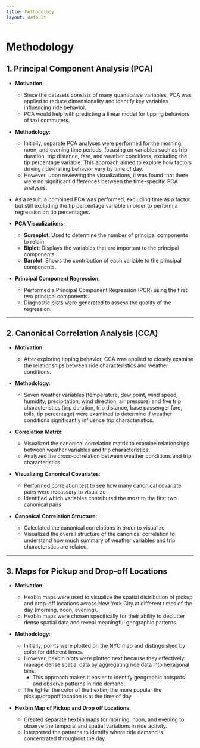 ```yaml
---
title: Methodology
layout: default
--- 
```


# Methodology

## 1. **Principal Component Analysis (PCA)**
- **Motivation**:
  -   Since the datasets consists of many quantitative variables, PCA was applied to reduce dimensionality and identify key variables influencing ride behavior.
  -   PCA would help with predicting a linear model for tipping behaviors of taxi commuters.
    
- **Methodology**:
  - Initially, separate PCA analyses were performed for the morning, noon, and evening time periods, focusing on variables such as trip duration, trip distance, fare, and weather conditions, excluding the tip percentage variable. This approach aimed to explore how factors driving ride-hailing behavior vary by time of day.
  - However, upon reviewing the visualizations, it was found that there were no significant differences between the time-specific PCA analyses.
- As a result, a combined PCA was performed, excluding time as a factor, but still excluding the tip percentage variable in order to perform a regression on tip percentages.

- **PCA Visualizations**: 
  - **Screeplot**: Used to determine the number of principal components to retain.
  - **Biplot**: Displays the variables that are important to the principal components.
  - **Barplot**: Shows the contribution of each variable to the principal components.
  
- **Principal Component Regression**:
  - Performed a Principal Component Regression (PCR) using the first two principal components.
  - Diagnostic plots were generated to assess the quality of the regression.

---

## 2. **Canonical Correlation Analysis (CCA)**
- **Motivation**:
  - After exploring tipping behavior, CCA was applied to closely examine the relationships between ride characteristics and weather conditions.

- **Methodology**:
  - Seven weather variables (temperature, dew point, wind speed, humidity, precipitation, wind direction, air pressure) and five trip characteristics (trip duration, trip distance, base passenger fare, tolls, tip percentage) were examined to determine if weather conditions significantly influence trip characteristics.

- **Correlation Matrix**: 
  - Visualized the canonical correlation matrix to examine relationships between weather variables and trip characteristics.
  - Analyzed the cross-correlation between weather conditions and trip characteristics.
    
- **Visualizing Canonical Covariates**:
  - Performed correlation test to see how many canonical covariate pairs were necassary to visualize
  - Identified which variables contributed the most to the first two canonical pairs
    

- **Canonical Correlation Structure**:
  - Calculated the canonical correlations in order to visualize
  - Visualized the overall structure of the canonical correlation to understand how much summary of weather variables and trip characterstics are related.

---

## 3. **Maps for Pickup and Drop-off Locations**
- **Motivation**:
  - Hexbin maps were used to visualize the spatial distribution of pickup and drop-off locations across New York City at different times of the day (morning, noon, evening).
  - Hexbin maps were chosen specifically for their ability to declutter dense spatial data and reveal meaningful geographic patterns. 

- **Methodology**:
  - Initially, points were plotted on the NYC map and distinguished by color for different times.
  - However, hexbin plots were plotted next because they effectively manage dense spatial data by aggregating ride data into hexagonal bins.
    - This approach makes it easier to identify geographic hotspots and observe patterns in ride demand.
  - The lighter the color of the hexbin, the more popular the pickup/dropoff location is at the time of day
  
- **Hexbin Map of Pickup and Drop off Locations**: 
  - Created separate hexbin maps for morning, noon, and evening to observe the temporal and spatial variations in ride activity.
  - Interpreted the patterns to identify where ride demand is concentrated throughout the day.
 
  

